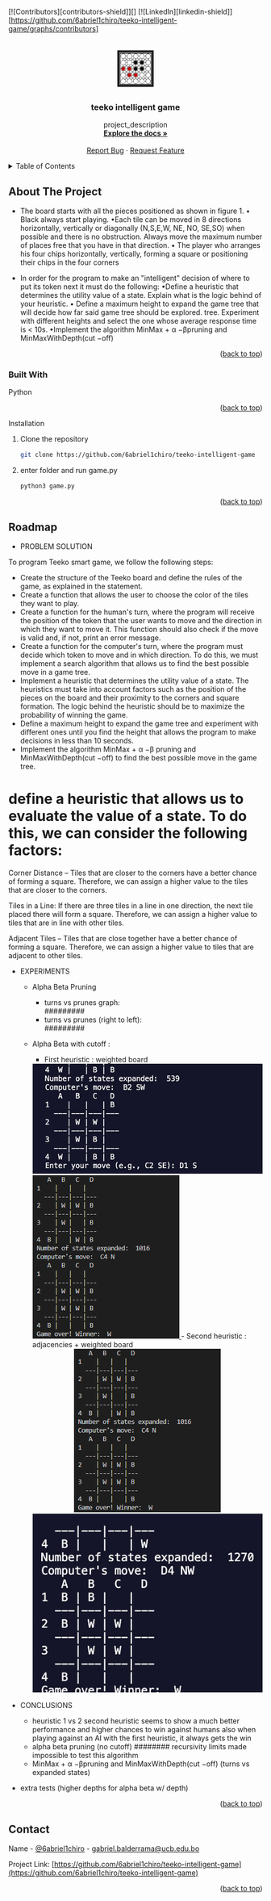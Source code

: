 <a name="readme-top"></a>

[![Contributors][contributors-shield]][]
[![LinkedIn][linkedin-shield]][https://github.com/6abriel1chiro/teeko-intelligent-game/graphs/contributors]

<!-- PROJECT LOGO -->
<br />
<div align="center">
  <a href="https://github.com/6abriel1chiro/teeko-intelligent-game">
    <img src="./images/logo.jpg" alt="Logo" width="80" height="80">
  </a>

<h3 align="center">teeko intelligent game</h3>

  <p align="center">
    project_description
    <br />
    <a href="https://github.com/6abriel1chiro/teeko-intelligent-game"><strong>Explore the docs »</strong></a>
    <br />
    <br />
    <a href="https://github.com/6abriel1chiro/teeko-intelligent-game/issues">Report Bug</a>
    ·
    <a href="https://github.com/6abriel1chiro/teeko-intelligent-game/issues">Request Feature</a>
  </p>
</div>

<!-- TABLE OF CONTENTS -->
<details>
  <summary>Table of Contents</summary>
  <ol>
    <li>
      <a href="#about-the-project">About The Project</a>
      <ul>
        <li><a href="#built-with">Built With</a></li>
      </ul>
    </li>
    <li>
      <a href="#getting-started">Getting Started</a>
      <ul>
        <li><a href="#installation">Installation guide</a></li>
      </ul>
    </li>
    <li><a href="#"></a></li>
  </ol>
</details>

<!-- ABOUT THE PROJECT -->

## About The Project

- The board starts with all the pieces positioned as shown in figure 1.
  • Black always start playing.
  •Each tile can be moved in 8 directions horizontally, vertically or diagonally (N,S,E,W, NE, NO,
  SE,SO) when possible and there is no obstruction. Always move the maximum number of places
  free that you have in that direction.
  • The player who arranges his four chips horizontally, vertically, forming a square or
  positioning their chips in the four corners

- In order for the program to make an "intelligent" decision of where to put its token next it must
  do the following:
  •Define a heuristic that determines the utility value of a state. Explain what is the logic behind
  of your heuristic.
  • Define a maximum height to expand the game tree that will decide how far said game tree should be explored.
  tree. Experiment with different heights and select the one whose average response time is
  < 10s.
  •Implement the algorithm MinMax + α −βpruning and MinMaxWithDepth(cut −off)

<p align="right">(<a href="#readme-top">back to top</a>)</p>

### Built With

Python

<p align="right">(<a href="#readme-top">back to top</a>)</p>
Installation

1. Clone the repository

   ```sh
   git clone https://github.com/6abriel1chiro/teeko-intelligent-game
   ```

2. enter folder and run game.py
   ```py
   python3 game.py
   ```

<p align="right">(<a href="#readme-top">back to top</a>)</p>

<!-- USAGE EXAMPLES -->

<!-- ROADMAP -->

## Roadmap

- PROBLEM SOLUTION

To program Teeko smart game, we follow the following steps:

- Create the structure of the Teeko board and define the rules of the game, as explained in the statement.
- Create a function that allows the user to choose the color of the tiles they want to play.
- Create a function for the human's turn, where the program will receive the position of the token that the user wants to move and the direction in which they want to move it. This function should also check if the move is valid and, if not, print an error message.
- Create a function for the computer's turn, where the program must decide which token to move and in which direction. To do this, we must implement a search algorithm that allows us to find the best possible move in a game tree.
- Implement a heuristic that determines the utility value of a state. The heuristics must take into account factors such as the position of the pieces on the board and their proximity to the corners and square formation. The logic behind the heuristic should be to maximize the probability of winning the game.
- Define a maximum height to expand the game tree and experiment with different ones until you find the height that allows the program to make decisions in less than 10 seconds.
- Implement the algorithm MinMax + α −β pruning and MinMaxWithDepth(cut −off) to find the best possible move in the game tree.

# define a heuristic that allows us to evaluate the value of a state. To do this, we can consider the following factors:

Corner Distance – Tiles that are closer to the corners have a better chance of forming a square. Therefore, we can assign a higher value to the tiles that are closer to the corners.

Tiles in a Line: If there are three tiles in a line in one direction, the next tile placed there will form a square. Therefore, we can assign a higher value to tiles that are in line with other tiles.

Adjacent Tiles – Tiles that are close together have a better chance of forming a square. Therefore, we can assign a higher value to tiles that are adjacent to other tiles.

- EXPERIMENTS

  - Alpha Beta Pruning

    - turns vs prunes graph:  
       #########
    - turns vs prunes (right to left):  
       #########

  - Alpha Beta with cutoff :

    - First heuristic : weighted board
    <a href="https://github.com/6abriel1chiro/teeko-intelligent-game">
    <img src="./images/test1heur1.png" alt="test1" >
    </a>
    <a href="https://github.com/6abriel1chiro/teeko-intelligent-game">
    <img src="./images/test1heur2.png" alt="test2" >
    </a>
    </div>
    - Second heuristic : adjacencies + weighted board
      <div align="center">
    <a href="https://github.com/6abriel1chiro/teeko-intelligent-game">
      <img src="./images/test1heur2.png" alt="test1">
    </a>
      <a href="https://github.com/6abriel1chiro/teeko-intelligent-game">
      <img src="./images/test2heur2.png" alt="test2" >
    </a>
    </div>

- CONCLUSIONS
  - heuristic 1 vs 2
    second heuristic seems to show a much better performance and higher chances to win against humans also when playing against an AI with the first heuristic, it always gets the win
  - alpha beta pruning (no cutoff)
    ######## recursivity limits made impossible to test this algorithm
  - MinMax + α −βpruning and MinMaxWithDepth(cut −off) (turns vs expanded states)
- extra tests (higher depths for alpha beta w/ depth)

<p align="right">(<a href="#readme-top">back to top</a>)</p>
<!-- CONTACT -->

## Contact

Name - [@6abriel1chiro](https://twitter.com/6abriel1chiro) - gabriel.balderrama@ucb.edu.bo

Project Link: [https://github.com/6abriel1chiro/teeko-intelligent-game](https://github.com/6abriel1chiro/teeko-intelligent-game)

<p align="right">(<a href="#readme-top">back to top</a>)</p>
